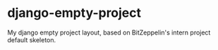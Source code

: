 django-empty-project
====================

My django empty project layout, based on BitZeppelin's intern project default skeleton.
